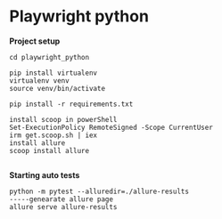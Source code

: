 # Playwright python

**Project setup**

```
cd playwright_python

pip install virtualenv
virtualenv venv
source venv/bin/activate

pip install -r requirements.txt

install scoop in powerShell
Set-ExecutionPolicy RemoteSigned -Scope CurrentUser
irm get.scoop.sh | iex
install allure
scoop install allure


```

**Starting auto tests**

```
python -m pytest --alluredir=./allure-results
-----genearate allure page
allure serve allure-results
```
